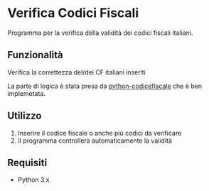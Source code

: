 
# Verifica Codici Fiscali

Programma per la verifica della validità dei codici fiscali italiani.

## Funzionalità

Verifica la correttezza del/dei CF italiani inseriti

La parte di logica è stata presa da [python-codicefiscale](https://github.com/fabiocaccamo/python-codicefiscale.git) che è ben implemetata.

## Utilizzo

1. Inserire il codice fiscale o anche più codici da verificare
2. Il programma controllerà automaticamente la validità

## Requisiti

- Python 3.x
